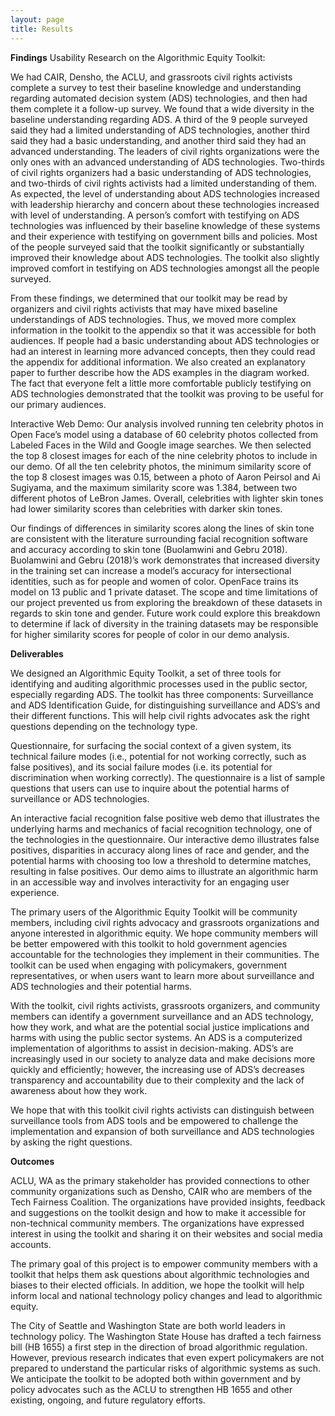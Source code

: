 ```yaml
---
layout: page
title: Results
---
```


**Findings**
Usability Research on the Algorithmic Equity Toolkit:

We had CAIR, Densho, the ACLU, and grassroots civil rights activists complete a survey to test their baseline knowledge and understanding regarding automated decision system (ADS) technologies, and then had them complete it a follow-up survey. We found that a wide diversity in the baseline understanding regarding ADS. A third of the 9 people surveyed said they had a limited understanding of ADS technologies, another third said they had a basic understanding, and another third said they had an advanced understanding. The leaders of civil rights organizations were the only ones with an advanced understanding of ADS technologies. Two-thirds of civil rights organizers had a basic understanding of ADS technologies, and two-thirds of civil rights activists had a limited understanding of them. As expected, the level of understanding about ADS technologies increased with leadership hierarchy and concern about these technologies increased with level of understanding. A person’s comfort with testifying on ADS technologies was influenced by their baseline knowledge of these systems and their experience with testifying on government bills and policies. Most of the people surveyed said that the toolkit significantly or substantially improved their knowledge about ADS technologies. The toolkit also slightly improved comfort in testifying on ADS technologies amongst all the people surveyed.


From these findings, we determined that our toolkit may be read by organizers and civil rights activists that may have mixed baseline understandings of ADS technologies. Thus, we moved more complex information in the toolkit to the appendix so that it was accessible for both audiences. If people had a basic understanding about ADS technologies or had an interest in learning more advanced concepts, then they could read the appendix for additional information. We also created an explanatory paper to further describe how the ADS examples in the diagram worked. The fact that everyone felt a little more comfortable publicly testifying on ADS technologies demonstrated that the toolkit was proving to be useful for our primary audiences.

Interactive Web Demo:
Our analysis involved running ten celebrity photos in Open Face’s model using a database of 60 celebrity photos collected from Labeled Faces in the Wild and Google image searches. We then selected the top 8 closest images for each of the nine celebrity photos to include in our demo. Of all the ten celebrity photos, the minimum similarity score of the top 8 closest images was 0.15, between a photo of Aaron Peirsol and Ai Sugiyama, and the maximum similarity score was 1.384, between two different photos of LeBron James. Overall, celebrities with lighter skin tones had lower similarity scores than celebrities with darker skin tones.

Our findings of differences in similarity scores along the lines of skin tone are consistent with the literature surrounding facial recognition software and accuracy according to skin tone (Buolamwini and Gebru 2018). Buolamwini and Gebru (2018)’s work demonstrates that increased diversity in the training set can increase a model’s accuracy for intersectional identities, such as  for people and women of color. OpenFace trains its model on 13 public and 1 private dataset. The scope and time limitations of our project prevented us from exploring the breakdown of these datasets in regards to skin tone and gender. Future work could explore this breakdown to determine if lack of diversity in the training datasets may be responsible for higher similarity scores for people of color in our demo analysis.

**Deliverables**

We designed an Algorithmic Equity Toolkit, a set of three tools for identifying and auditing algorithmic processes used in the public sector, especially regarding ADS. The toolkit has three components:
Surveillance and ADS Identification Guide, for distinguishing surveillance and ADS’s and their different functions. This will help civil rights advocates ask the right questions depending on the technology type.

Questionnaire, for surfacing the social context of a given system, its technical failure modes (i.e., potential for not working correctly, such as false positives), and its social failure modes (i.e. its potential for discrimination when working correctly). The questionnaire is a list of sample questions that users can use to inquire about the potential harms of surveillance or ADS technologies.

An interactive facial recognition false positive web demo that illustrates the underlying harms and mechanics of facial recognition technology, one of the technologies in the questionnaire. Our interactive demo illustrates false positives, disparities in accuracy along lines of race and gender, and the potential harms with choosing too low a threshold to determine matches, resulting in false positives. Our demo aims to illustrate an algorithmic harm in an accessible way and involves interactivity for an engaging user experience.

The primary users of the Algorithmic Equity Toolkit will be community members, including civil rights advocacy and grassroots organizations and anyone interested in algorithmic equity. We hope community members will be better empowered with this toolkit to hold government agencies accountable for the technologies they implement in their communities. The toolkit can be used when engaging with policymakers, government representatives, or when users want to learn more about surveillance and ADS technologies and their potential harms.

With the toolkit, civil rights activists, grassroots organizers, and community members can identify a government surveillance and an ADS technology, how they work, and what are the potential social justice implications and harms with using the public sector systems. An ADS is a computerized implementation of algorithms to assist in decision-making. ADS’s are increasingly used in our society to analyze data and make decisions more quickly and efficiently; however, the increasing use of ADS’s decreases transparency and accountability due to their complexity and the lack of awareness about how they work.

We hope that with this toolkit civil rights activists can distinguish between surveillance tools from ADS tools and be empowered to challenge the implementation and expansion of both surveillance and ADS technologies by asking the right questions.


**Outcomes**

ACLU, WA as the primary stakeholder has provided connections to other community organizations such as Densho, CAIR who are members of the Tech Fairness Coalition. The organizations have provided insights, feedback and suggestions on the toolkit design and how to make it accessible for non-technical community members. The organizations have expressed interest in using the toolkit and sharing it on their websites and social media accounts.

The primary goal of this project is to empower community members with a toolkit that helps them ask questions about algorithmic technologies and biases to their elected officials. In addition, we hope the toolkit will help inform local and national technology policy changes and lead to algorithmic equity.

The City of Seattle and Washington State are both world leaders in technology policy. The Washington State House has drafted a tech fairness bill (HB 1655) a first step in the direction of broad algorithmic regulation. However, previous research indicates that even expert policymakers are not prepared to understand the particular risks of algorithmic systems as such. We anticipate the toolkit to be adopted both within government and by policy advocates such as the ACLU to strengthen HB 1655 and other existing, ongoing, and future regulatory efforts.
